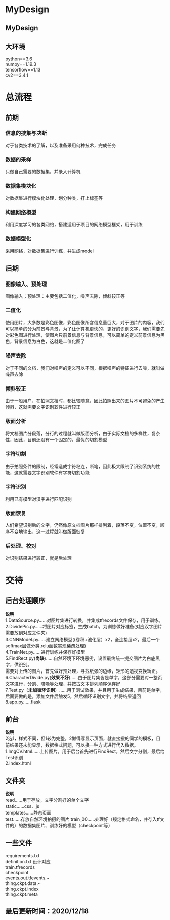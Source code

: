 # MyDesign  
MyDesign     
------------
## 大环境
python==3.6  
numpy==1.19.3  
tensorflow==1.13  
cv2==3.4.1  
  
# 总流程  
## 前期
### 信息的搜集与决断
对于各类技术的了解，以及准备采用何种技术，完成任务  
### 数据的采样  
只做自己需要的数据集，并录入计算机  
### 数据集模块化  
对数据集进行模块化处理，划分种类，打上标签等  
### 构建网络模型  
利用深度学习的各类网络，搭建适用于项目的网络模型框架，用于训练  
### 数据模型化
采用网络，对数据集进行训练，并生成model  
  
  
## 后期    
### 图像输入、预处理  
图像输入；预处理：主要包括二值化，噪声去除，倾斜较正等  
### 二值化
使用图片，大多数是彩色图像，彩色图像所含信息量巨大，对于图片的内容，我们可以简单的分为前景与背景，为了让计算机更快的，更好的识别文字，我们需要先对彩色图进行处理，使图片只前景信息与背景信息，可以简单的定义前景信息为黑色，背景信息为白色，这就是二值化图了  
### 噪声去除  
对于不同的文档，我们对噪声的定义可以不同，根据噪声的特征进行去噪，就叫做噪声去除  
### 倾斜较正  
由于一般用户，在拍照文档时，都比较随意，因此拍照出来的图片不可避免的产生倾斜，这就需要文字识别软件进行较正  
### 版面分析  
将文档图片分段落，分行的过程就叫做版面分析，由于实际文档的多样性，复杂性，因此，目前还没有一个固定的，最优的切割模型  
### 字符切割   
由于拍照条件的限制，经常造成字符粘连，断笔，因此极大限制了识别系统的性能，这就需要文字识别软件有字符切割功能  
### 字符识别  
利用已有模型对汉字进行匹配识别  
### 版面恢复  
人们希望识别后的文字，仍然像原文档图片那样排列着，段落不变，位置不变，顺序不变地输出，这一过程就叫做版面恢复  
### 后处理、校对  
对识别结果进行较正，就是后处理  

# 交待  
## 后台处理顺序 
**说明**  
1.DataSource.py……对图片集进行转换，并集成tfrecords文件保存，用于训练。  
2.DividePic.py……将图片对应标签，生成batch，为训练做好准备(对应汉字图片需要放到对应文件夹)  
3.CNNModel.py……建立网络模型((卷积+池化层）x2，全连接层x2，最后一个softmax层做分类,relu函数实现稀疏处理)  
4.TrainNet.py……进行训练并保存好模型  
5.FindRect.py(**尚缺**)……自然环境下环境恶劣，设置最终统一提交图片为白底黑字，供识别。  
    需要对上传的图片，首先做好预处理，寻找纸张的边缘，矩形的透视变换矫正。  
6.CharacterDivide.py(**效果不好**)……由于图片集皆是单字，这部分需要对一整页文字进行，分割、降噪等处理，并按古文本排列顺序保存好  
7.Test.py（**未加循环识别**）……用于测试效果，并且用于生成结果，目前是单字，后面要做的是，添加文件后触发5，然后循环识别文字，并将结果返回  
8.app.py……flask  
  
  
  
## 前台
**说明**  
2选1，样式不同，但1较为完整，2懒得写显示页面，就直接搬的同学的模板，目前结果还未能显示，数据格式问题，可以换一种方式进行代入数据。  
1.ImgCV.html……上传图片，用于后台首先进行FindRect，然后文字分割，最后给Test识别  
2.index.html  
  
  
  
## 文件夹
**说明**  
read……用于存放，文字分割好的单个文字  
static……css、js  
templates……静态页面  
test……存放自然环境拍摄的图片
train_00……处理好（规定格式命名，并存入tf文件的）的数据集图片、训练好的模型（checkpoint等）

## 一些文件
requirements.txt  
definition.txt  设计对应  
train.tfrecords  
checkpoint  
events.out.tfevents.~  
thing.ckpt.data.~  
thing.ckpt.index  
thing.ckpt.meta  


最后更新时间：2020/12/18
--
